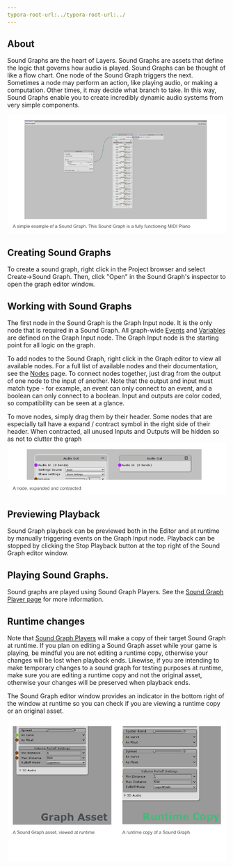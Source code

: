 ```yaml
---
typora-root-url:../typora-root-url:../
---
```


## About
Sound Graphs are the heart of Layers. Sound Graphs are assets that define the logic that governs how audio is played. Sound Graphs can be thought of like a flow chart. One node of the Sound Graph triggers the next. Sometimes a node may perform an action, like playing audio, or making a computation. Other times, it may decide what branch to take. In this way, Sound Graphs enable you to create incredibly dynamic audio systems from very simple components.

![SoundGraphExample.png](IMG/SoundGraphExample.png)

## Creating Sound Graphs
To create a sound graph, right click in the Project browser and select Create->Sound Graph. Then, click "Open" in the Sound Graph's inspector to open the graph editor window.

## Working with Sound Graphs
The first node in the Sound Graph is the Graph Input node. It is the only node that is required in a Sound Graph. All graph-wide [Events](Events) and [Variables](Variables) are defined on the Graph Input node. The Graph Input node is the starting point for all logic on the graph.

To add nodes to the Sound Graph, right click in the Graph editor to view all available nodes. For a full list of available nodes and their documentation, see the [Nodes](Nodes) page. To connect nodes together, just drag from the output of one node to the input of another. Note that the output and input must match type - for example, an event can only connect to an event, and a boolean can only connect to a boolean. Input and outputs are color coded, so compatibility can be seen at a glance.

To move nodes, simply drag them by their header. Some nodes that are especially tall have a expand / contract symbol in the right side of their header. When contracted, all unused Inputs and Outputs will be hidden so as not to clutter the graph
![MinimizeMaximize.png](IMG/MinimizeMaximize.png)

## Previewing Playback
Sound Graph playback can be previewed both in the Editor and at runtime by manually triggering events on the Graph Input node. Playback can be stopped by clicking the Stop Playback button at the top right of the Sound Graph editor window.

## Playing Sound Graphs.
Sound graphs are played using Sound Graph Players. See the [Sound Graph Player page](Sound-Graph-Playback) for more information.

## Runtime changes
Note that [Sound Graph Players](Sound-Graph-Playback) will make a copy of their target Sound Graph at runtime. If you plan on editing a Sound Graph asset while your game is playing, be mindful you are not editing a runtime copy, otherwise your changes will be lost when playback ends. Likewise, if you are intending to make temporary changes to a sound graph for testing purposes at runtime, make sure you are editing a runtime copy and not the original asset, otherwise your changes will be preserved when playback ends.

The Sound Graph editor window provides an indicator in the bottom right of the window at runtime so you can check if you are viewing a runtime copy or an original asset.

![RuntimeVsAssetGraph.png](IMG/RuntimeVsAssetGraph.png)

